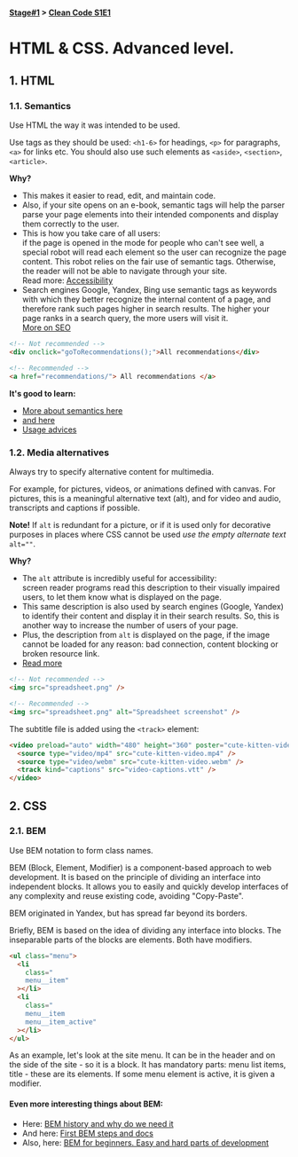 #### [Stage#1](../../) > [Clean Code S1E1](../)

# HTML & CSS. Advanced level.

## 1. HTML

### 1.1. Semantics

Use HTML the way it was intended to be used.

Use tags as they should be used: `<h1-6>` for headings, `<p>` for paragraphs, `<a>` for links etc.
You should also use such elements as `<aside>`, `<section>`, `<article>`.

**Why?**

- This makes it easier to read, edit, and maintain code.
- Also, if your site opens on an e-book, semantic tags will help the parser parse your page elements into their intended components and display them correctly to the user.
- This is how you take care of all users:<br>
  if the page is opened in the mode for people who can't see well, a special robot will read each element so the user can recognize the page content. This robot relies on the fair use of semantic tags. Otherwise, the reader will not be able to navigate through your site.<br>
  Read more: [Accessibility](https://developer.mozilla.org/en-US/docs/Learn/Accessibility/HTML)
- Search engines Google, Yandex, Bing use semantic tags as keywords with which they better recognize the internal content of a page, and therefore rank such pages higher in search results. The higher your page ranks in a search query, the more users will visit it.<br>
[More on SEO](https://developer.mozilla.org/en-US/docs/Glossary/SEO)

```html
<!-- Not recommended -->
<div onclick="goToRecommendations();">All recommendations</div>

<!-- Recommended -->
<a href="recommendations/"> All recommendations </a>
```

**It's good to learn:**

- [More about semantics here](https://developer.mozilla.org/en-US/docs/Glossary/Semantics)
- [and here](https://www.w3schools.com/html/html5_semantic_elements.asp)
- [Usage advices](https://medium.com/@stasonmars/%D1%81%D0%B5%D0%BA%D1%80%D0%B5%D1%82%D1%8B-%D0%B8%D1%81%D0%BF%D0%BE%D0%BB%D1%8C%D0%B7%D0%BE%D0%B2%D0%B0%D0%BD%D0%B8%D1%8F-%D1%81%D0%B5%D0%BC%D0%B0%D0%BD%D1%82%D0%B8%D1%87%D0%B5%D1%81%D0%BA%D0%BE%D0%B8%CC%86-%D0%B2%D0%B5%D1%80%D1%81%D1%82%D0%BA%D0%B8-%D0%B2-html5-c7cd5e6f1ebb)

### 1.2. Media alternatives

Always try to specify alternative content for multimedia.

For example, for pictures, videos, or animations defined with canvas. For pictures, this is a meaningful alternative text (alt), and for video and audio, transcripts and captions if possible.

**Note!** If `alt` is redundant for a picture, or if it is used only for decorative purposes in places where CSS cannot be used _use the empty alternate text_ `alt=""`.

**Why?**

- The `alt` attribute is incredibly useful for accessibility:<br>
  screen reader programs read this description to their visually impaired users, to let them know what is displayed on the page.
- This same description is also used by search engines (Google, Yandex) to identify their content and display it in their search results. So, this is another way to increase the number of users of your page.
- Plus, the description from `alt` is displayed on the page, if the image cannot be loaded for any reason: bad connection, content blocking or broken resource link.
- [Read more](https://moz.com/learn/seo/alt-text)

```html
<!-- Not recommended -->
<img src="spreadsheet.png" />

<!-- Recommended -->
<img src="spreadsheet.png" alt="Spreadsheet screenshot" />
```

The subtitle file is added using the `<track>` element:

```html
<video preload="auto" width="480" height="360" poster="cute-kitten-video.jpg">
  <source type="video/mp4" src="cute-kitten-video.mp4" />
  <source type="video/webm" src="cute-kitten-video.webm" />
  <track kind="captions" src="video-captions.vtt" />
</video>
```

## 2. CSS

### 2.1. BEM

Use BEM notation to form class names.

BEM (Block, Element, Modifier) is a component-based approach to web development. It is based on the principle of dividing an interface into independent blocks. It allows you to easily and quickly develop interfaces of any complexity and reuse existing code, avoiding "Copy-Paste".

BEM originated in Yandex, but has spread far beyond its borders.

Briefly, BEM is based on the idea of dividing any interface into blocks. The inseparable parts of the blocks are elements. Both have modifiers.

```html
<ul class="menu">
  <li
    class="
    menu__item"
  ></li>
  <li
    class="
    menu__item
    menu__item_active"
  ></li>
</ul>
```

As an example, let's look at the site menu. It can be in the header and on the side of the site - so it is a block. It has mandatory parts: menu list items, title - these are its elements. If some menu element is active, it is given a modifier.

#### Even more interesting things about BEM:

- Here: [BEM history and why do we need it](https://habr.com/ru/company/yandex/blog/276035/)
- And here: [First BEM steps and docs](https://en.bem.info/methodology/quick-start/)
- Also, here: [BEM for beginners. Easy and hard parts of development](https://medium.com/@innabelaya/%D0%B1%D1%8D%D0%BC-%D0%B4%D0%BB%D1%8F-%D0%BD%D0%B0%D1%87%D0%B8%D0%BD%D0%B0%D1%8E%D1%89%D0%B8%D1%85-%D0%BE%D1%87%D0%B5%D0%B2%D0%B8%D0%B4%D0%BD%D1%8B%D0%B5-%D0%B8-%D0%BD%D0%B5%D0%BE%D1%87%D0%B5%D0%B2%D0%B8%D0%B4%D0%BD%D1%8B%D0%B5-%D0%B2%D0%BE%D0%BF%D1%80%D0%BE%D1%81%D1%8B-%D0%B2%D0%B5%D1%80%D1%81%D1%82%D0%BA%D0%B8-1a21d67cf840)
